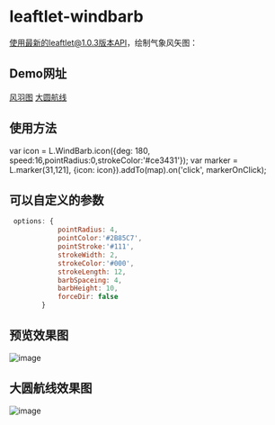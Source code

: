 # leaftlet-windbarb

使用最新的leaftlet@1.0.3版本API，绘制气象风矢图：

## Demo网址
[风羽图](https://hulongping.github.io/windbarb/wind.html)
[大圆航线](https://hulongping.github.io/windbarb/index.html)

## 使用方法
var icon = L.WindBarb.icon({deg: 180, speed:16,pointRadius:0,strokeColor:'#ce3431'});
var marker = L.marker(31,121], {icon: icon}).addTo(map).on('click', markerOnClick);

## 可以自定义的参数
```javascript
 options: {
            pointRadius: 4, 
            pointColor:'#2B85C7',
            pointStroke:'#111',
            strokeWidth: 2,
            strokeColor:'#000',
            strokeLength: 12,
            barbSpaceing: 4,
            barbHeight: 10,
            forceDir: false
        }
  ```
        
   ## 预览效果图
   ![image](https://raw.githubusercontent.com/hulongping/windbarb/master/images/preview.png)
   
   ## 大圆航线效果图
   ![image](https://raw.githubusercontent.com/hulongping/windbarb/master/images/path.jpg)

   
   